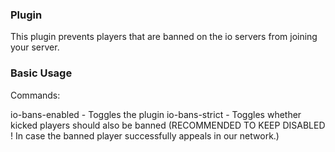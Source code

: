 ### Plugin

This plugin prevents players that are banned on the io servers from joining your server.

### Basic Usage
Commands:

io-bans-enabled - Toggles the plugin
io-bans-strict  - Toggles whether kicked players should also be banned (RECOMMENDED TO KEEP DISABLED ! In case the banned player successfully appeals in our network.)
